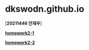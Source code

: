 # dkswodn.github.io
[**20211446 안재우**]

[**homework2-1**](https://dkswodn.github.io/homework2-1.html)

[**homework2-2**](https://dkswodn.github.io/homework2-2.html)
